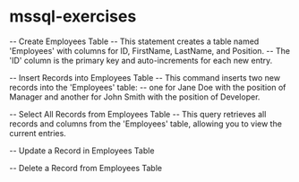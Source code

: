 # mssql-exercises


-- Create Employees Table
-- This statement creates a table named 'Employees' with columns for ID, FirstName, LastName, and Position. 
-- The 'ID' column is the primary key and auto-increments for each new entry.

-- Insert Records into Employees Table
-- This command inserts two new records into the 'Employees' table: 
-- one for Jane Doe with the position of Manager and another for John Smith with the position of Developer.

-- Select All Records from Employees Table
-- This query retrieves all records and columns from the 'Employees' table, allowing you to view the current entries.

-- Update a Record in Employees Table

-- Delete a Record from Employees Table
